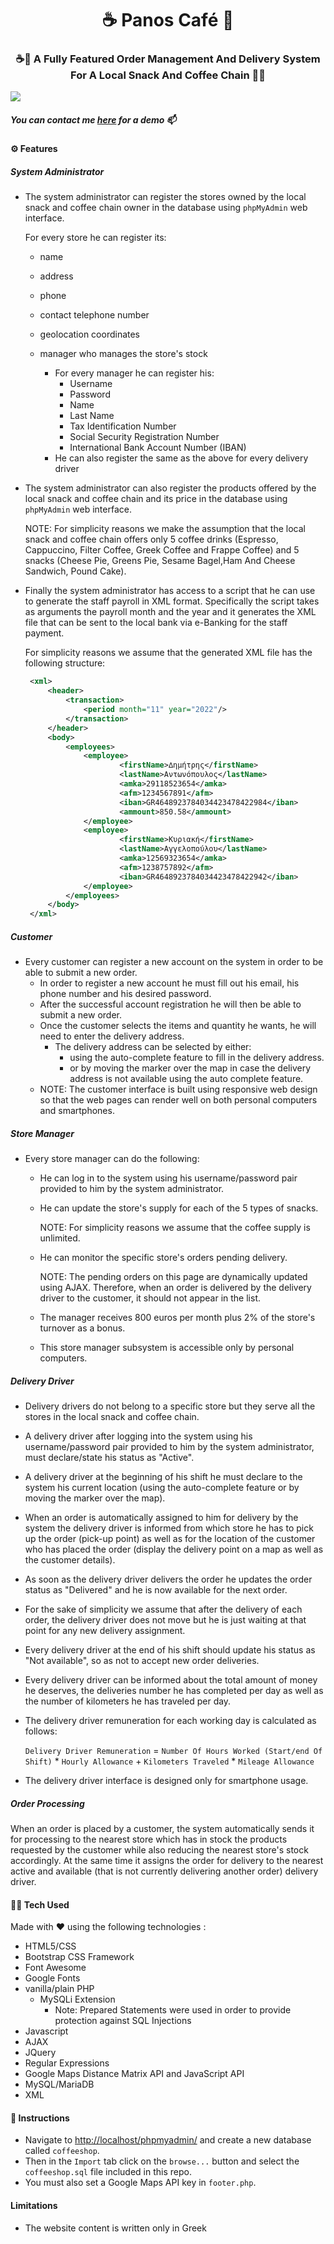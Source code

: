 <h1 align="center">
  ☕ Panos Café 🍪
</h1>
<h3 align="center">
   ☕🍪 A Fully Featured Order Management And Delivery System For A Local Snack And Coffee Chain 🥐🍩
</h3>

![](https://i.imgur.com/GdCGArx.png)

##### You can contact me [here](mailto:paradox.supr@gmail.com) for a demo 📫
<!-- or you can also watch the following video: -->

<!-- [![](imgur link)](video link) -->

#### ⚙ Features
##### System Administrator
- The system administrator can register the stores owned by the local snack and coffee chain owner in the
  database using `phpMyAdmin` web interface.

  For every store he can register its:
  - name
  - address
  - phone
  - contact telephone number
  - geolocation coordinates
  - manager who manages the store's stock

    - For every manager he can register his:
        - Username
        - Password
        - Name
        - Last Name
        - Tax Identification Number
        - Social Security Registration Number
        - International Bank Account Number (IBAN)
    - He can also register the same as the above for every delivery driver

- The system administrator can also register the products offered by the local snack and coffee chain and its
  price in the database using `phpMyAdmin` web interface.

  NOTE: For simplicity reasons we make the assumption that the local snack and coffee chain offers only 5 coffee
  drinks (Espresso, Cappuccino, Filter Coffee, Greek Coffee and Frappe Coffee) and 5 snacks (Cheese Pie,
  Greens Pie, Sesame Bagel,Ham And Cheese Sandwich, Pound Cake).
- Finally the system administrator has access to a script that he can use to generate the staff payroll in
  XML format. Specifically the script takes as arguments the payroll month and the year and it generates the
  XML file that can be sent to the local bank via e-Banking for the staff payment.

  For simplicity reasons we assume that the generated XML file has the following structure:
  ```xml
   <xml>
       <header>
           <transaction>
               <period month="11" year="2022"/>
           </transaction>
       </header>
       <body>
           <employees>
               <employee>
                       <firstName>∆ηµήτρης</firstName>
                       <lastName>Αντωνόπουλος</lastName>
                       <amka>29118523654</amka>
                       <afm>1234567891</afm>
                       <iban>GR4648923784034423478422984</iban>
                       <ammount>850.58</ammount>
               </employee>
               <employee>
                       <firstName>Κυριακή</firstName>
                       <lastName>Αγγελοπούλου</lastName>
                       <amka>12569323654</amka>
                       <afm>1238757892</afm>
                       <iban>GR4648923784034423478422942</iban>
               </employee>
           </employees>
       </body>
   </xml>
  ```
##### Customer
- Every customer can register a new account on the system in order to be able to submit a new order.
  - In order to register a new account he must fill out his email, his phone number and his desired password.
  - After the successful account registration he will then be able to submit a new order.
  - Once the customer selects the items and quantity he wants, he will need to enter the delivery address.
    - The delivery address can be selected by either:
      - using the auto-complete feature to fill in the delivery address.
      - or by moving the marker over the map in case the delivery address is not available using the auto
        complete feature.
  - NOTE: The customer interface is built using responsive web design so that the web pages can render well on
  both personal computers and smartphones.
##### Store Manager
- Every store manager can do the following:
  - He can log in to the system using his username/password pair provided to him by the system
  administrator.
  - He can update the store's supply for each of the 5 types of snacks.

    NOTE: For simplicity reasons we assume that the coffee supply is unlimited.
  - He can monitor the specific store's orders pending delivery.

    NOTE: The pending orders on this page are dynamically updated using AJAX. Therefore, when an order is
    delivered by the delivery driver to the customer, it should not appear in the list.
  - The manager receives 800 euros per month plus 2% of the store's turnover as a bonus.
  - This store manager subsystem is accessible only by personal computers.
##### Delivery Driver
- Delivery drivers do not belong to a specific store but they serve all the stores in the local snack and
  coffee chain.
- A delivery driver after logging into the system using his username/password pair provided to him by the
system administrator, must declare/state his status as "Active".
- A delivery driver at the beginning of his shift he must declare to the system his current location (using
  the auto-complete feature or by moving the marker over the map).
- When an order is automatically assigned to him for delivery by the system the delivery driver is informed
from which store he has to pick up the order (pick-up point) as well as for the location of the customer who
has placed the order (display the delivery point on a map as well as the customer details).
- As soon as the delivery driver delivers the order he updates the order status as "Delivered" and he is now
available for the next order.
- For the sake of simplicity we assume that after the delivery of each order, the delivery driver does not
move but he is just waiting at that point for any new delivery assignment.
- Every delivery driver at the end of his shift should update his status as "Not available", so as not to
accept new order deliveries.
- Every delivery driver can be informed about the total amount of money he deserves, the deliveries number he
  has completed per day as well as the number of kilometers he has traveled per day.
- The delivery driver remuneration for each working day is calculated as follows:

  `Delivery Driver Remuneration` = `Number Of Hours Worked (Start/end Of Shift)` * `Hourly Allowance` + `Kilometers Traveled` * `Mileage Allowance`
- The delivery driver interface is designed only for smartphone usage.

##### Order Processing
When an order is placed by a customer, the system automatically sends it for processing to the nearest store
which has in stock the products requested by the customer while also reducing the nearest store's stock
accordingly. At the same time it assigns the order for delivery to the nearest active and available (that is
not currently delivering another order) delivery driver.


#### 🧑‍💻 Tech Used

Made with ❤ using the following technologies :

- HTML5/CSS
- Bootstrap CSS Framework
- Font Awesome
- Google Fonts
- vanilla/plain PHP
   - MySQLi Extension
      - Note: Prepared Statements were used in order to provide protection against SQL Injections
- Javascript
- AJAX
- JQuery
- Regular Expressions
- Google Maps Distance Matrix API and JavaScript API
- MySQL/MariaDB
- XML

#### 📖 Instructions

- Navigate to  [http://localhost/phpmyadmin/](http://localhost/phpmyadmin/) and create a new database called
  `coffeeshop`.
- Then in the `Import` tab click on the `browse...` button and select the `coffeeshop.sql` file included in
  this repo.
- You must also set a Google Maps API key in `footer.php`.

#### Limitations
- The website content is written only in Greek
